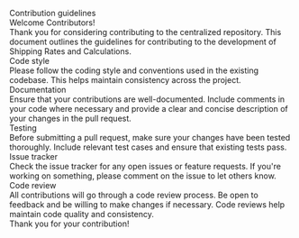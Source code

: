 Contribution guidelines  
Welcome Contributors!  
Thank you for considering contributing to the centralized repository. This document outlines the guidelines for contributing to the development of Shipping Rates and Calculations.  
Code style  
Please follow the coding style and conventions used in the existing codebase. This helps maintain consistency across the project.  
Documentation  
Ensure that your contributions are well-documented. Include comments in your code where necessary and provide a clear and concise description of your changes in the pull request.  
Testing  
Before submitting a pull request, make sure your changes have been tested thoroughly. Include relevant test cases and ensure that existing tests pass.  
Issue tracker  
Check the issue tracker for any open issues or feature requests. If you're working on something, please comment on the issue to let others know.  
Code review  
All contributions will go through a code review process. Be open to feedback and be willing to make changes if necessary. Code reviews help maintain code quality and consistency.  
Thank you for your contribution!
